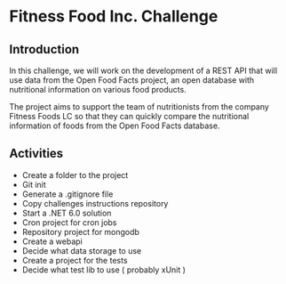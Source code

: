 # Fitness Food Inc. Challenge

## Introduction

In this challenge, we will work on the development of a REST API that will use data from the Open Food Facts project, an open database with nutritional information on various food products.

The project aims to support the team of nutritionists from the company Fitness Foods LC so that they can quickly compare the nutritional information of foods from the Open Food Facts database.

## Activities

- Create a folder to the project
- Git init
- Generate a .gitignore file
- Copy challenges instructions repository
- Start a .NET 6.0 solution
- Cron project for cron jobs
- Repository project for mongodb
- Create a webapi
- Decide what data storage to use
- Create a project for the tests
- Decide what test lib to use ( probably xUnit )
